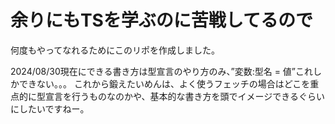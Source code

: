# 余りにもTSを学ぶのに苦戦してるので
何度もやってなれるためにこのリポを作成しました。

2024/08/30現在にできる書き方は型宣言のやり方のみ、”変数:型名 = 値”これしかできない。。。
これから鍛えたいめんは、よく使うフェッチの場合はどこを重点的に型宣言を行うものなのかや、基本的な書き方を頭でイメージできるぐらいにしたいですねー。
